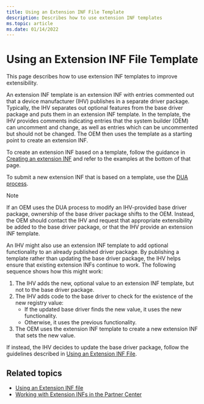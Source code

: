 ```yaml
---
title: Using an Extension INF File Template
description: Describes how to use extension INF templates
ms.topic: article 
ms.date: 01/14/2022
---
```


# Using an Extension INF File Template

This page describes how to use extension INF templates to improve extensibility.

An extension INF template is an extension INF with entries commented out that a device manufacturer (IHV) publishes in a separate driver package. Typically, the IHV separates out optional features from the base driver package and puts them in an extension INF template. In the template, the IHV provides comments indicating entries that the system builder (OEM) can uncomment and change, as well as entries which can be uncommented but should not be changed.  The OEM then uses the template as a starting point to create an extension INF.

To create an extension INF based on a template, follow the guidance in [Creating an extension INF](using-an-extension-inf-file.md#creating-an-extension-inf) and refer to the examples at the bottom of that page.

To submit a new extension INF that is based on a template, use the [DUA process](/windows-hardware/test/hlk/user/create-a-driver-only-update-package).

> [!NOTE]
> If an OEM uses the DUA process to modify an IHV-provided base driver package, ownership of the base driver package shifts to the OEM. Instead, the OEM should contact the IHV and request that appropriate extensibility be added to the base driver package, or that the IHV provide an extension INF template.

An IHV might also use an extension INF template to add optional functionality to an already published driver package. By publishing a template rather than updating the base driver package, the IHV helps ensure that existing extension INFs continue to work. The following sequence shows how this might work:

1. The IHV adds the new, optional value to an extension INF template, but not to the base driver package.
2. The IHV adds code to the base driver to check for the existence of the new registry value:
    * If the updated base driver finds the new value, it uses the new functionality.
    * Otherwise, it uses the previous functionality.
3. The OEM uses the extension INF template to create a new extension INF that sets the new value.

If instead, the IHV decides to update the base driver package, follow the guidelines described in [Using an Extension INF File](using-an-extension-inf-file.md#backward-compatibility).

## Related topics

* [Using an Extension INF file](using-an-extension-inf-file.md)
* [Working with Extension INFs in the Partner Center](../dashboard/submit-dashboard-extension-inf-files.md)
